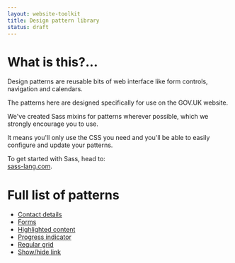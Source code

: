 ```yaml
---
layout: website-toolkit
title: Design pattern library
status: draft
---
```


<div class="pattern-library">
  <h1>What is this?...</h1>
  <p>Design patterns are reusable bits of web interface like form controls, navigation and calendars.</p>
  <p>The patterns here are designed specifically for use on the GOV.UK website.</p>
  <p>We've created Sass mixins for patterns wherever possible, which we strongly encourage you to use.</p> 
  <p>It means you'll only use the CSS you need and you'll be able to easily configure and update your patterns.</p>
  <p>To get started with Sass, head to:<br> 
  <a href="http://sass-lang.com">sass-lang.com</a>.</p>
</div>

# Full list of patterns

* [Contact details](contact-details.html)
* [Forms](forms.html)
* [Highlighted content](highlighted-content.html)
* [Progress indicator](progress-indicator.html)
* [Regular grid](regular-grid.html)
* [Show/hide link](show-hide.html)




